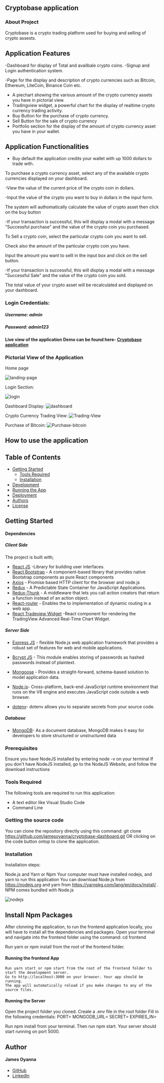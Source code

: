 ## Cryptobase application

### About Project
Cryptobase is a crypto trading platform used for buying and selling of crypto assests.

## Application Features
-Dashboard for display of Total and availbale crypto coins.
-Signup and Login authentication system.

-Page for the display and description of crypto currencies such as Bitcoin, Ethereum, LiteCoin, Binance Coin etc.
- A piechart showing the various amount of the crypto currency assets you have in pictorial view.
- Tradingview widget, a powerful chart for the display of realtime crypto currency trading activity.
- Buy Button for the purchase of crypto currency.
- Sell Button for the sale of crypto currency
- Portfolio section for the display of the amount of crypto currency asset you have in your wallet.

## Application Functionalities
- Buy default the application credits your wallet with up 1000 dollars to trade with.

To purchase a crypto currency asset, select any of the available crypto currencies displayed on your dashboard.

-View the value of the current price of the crypto coin in dollars. 

-Input the value of the crypto you want to buy in dollars in the input form. 

The system will authomatically calculate the value of crypto asset then click on the buy button

-If your transaction is successful, this will display a modal with a message "Successful purchase" and the value of the crypto coin you purchased.

To Sell a crypto coin, select the particular crypto coin you want to sell.

 Check also the amount of the particular crypto coin you have.
 
  Input the amount you want to selll in the input box and click on the sell button.
  
  -If your transaction is successful, this will display a modal with a message "Successful Sale" and the value of the crypto coin you sold.

   The total value of your crypto asset will be recalculated and displayed on your dashboard.


### Login Credentials: 
##### Username: admin 
##### Password: admin123

#### Live view of the application Demo can be found here- [Cryptobase application](https://crypto-base.netlify.app/)



### Pictorial View of the Application

Home page

![landing-page](https://user-images.githubusercontent.com/26815113/155330512-28823c82-f7f2-4d18-b00f-63f47ad1ce53.PNG)




Login Section:

![login](https://user-images.githubusercontent.com/26815113/155330818-a585356e-a7fa-4b17-957e-0623f9267be3.PNG)



Dashboard Display: 
![dashboard](https://user-images.githubusercontent.com/26815113/155331083-ac408180-6e67-4f9b-afd3-282a16478afe.PNG)



Crypto Currency Trading View:
![Trading-View](https://user-images.githubusercontent.com/26815113/155331485-af773bbd-8431-4154-9018-0fadd094ca56.PNG)

Purchase of Bitcoin:
![Purchase-bitcoin](https://user-images.githubusercontent.com/26815113/155334570-c47759ed-e99d-4965-935b-7eab89261f09.PNG)



## How to use the application

## Table of Contents
- [Getting Started](#getting-started)
	- [Tools Required](#tools-required)
	- [Installation](#installation)
- [Development](#development)
- [Running the App](#running-the-app)
- [Deployment](#deployment)
- [Authors](#authors)
- [License](#license)

## Getting Started

#### Dependencies
##### Client Side

The project is built with;
* [React JS](https://beta.reactjs.org/) -Library for building user interfaces.
* [React Bootstrap](https://react-bootstrap.github.io) - A component-based library that provides native Bootstrap components as pure React components
* [Axios](https://axios-http.com) - Promise based HTTP client for the browser and node.js
* [Redux](https://redux.js.org/) - A Predictable State Container for JavaScript Applications.
* [Redux-Thunk](https://www.npmjs.com/package/redux-thunk) - A middleware that lets you call action creators that return a function instead of an action object.
* [React-router](https://reactrouter.com) - Enables the to implementation of dynamic routing in a web app.
* [React Tradeview Widget](https://www.npmjs.com/package/react-tradingview-widget) -React component for rendering the TradingView Advanced Real-Time Chart Widget.


##### Server Side
* [Express JS](https://expressjs.com/) - flexible Node.js web application framework that provides a robust set of features for web and mobile applications.
* [Bcrypt JS](https://www.npmjs.com/package/bcrypt) - This module enables storing of passwords as hashed passwords instead of plaintext.
* [Mongoose](https://mongoosejs.com) - Provides a straight-forward, schema-based solution to model application data.
* [Node.js](https://nodejs.org/en)- Cross-platform, back-end JavaScript runtime environment that runs on the V8 engine and executes JavaScript code outside a web browser.

* [dotenv](https://www.npmjs.com/package/dotenv)- dotenv allows you to separate secrets from your source code.

##### Database
* [MongoDB](https://www.mongodb.com)- As a document database, MongoDB makes it easy for developers to store structured or unstructured data

 
### Prerequisites
Ensure you have NodeJS installed by entering node -v on your terminal If you don't have NodeJS installed, go to the NodeJS Website, and follow the download instructions


### Tools Required
The following tools are required to run this application:

* A text editor like Visual Studio Code
* Command Line

### Getting the source code
You can clone the repository directly using this command:
git clone https://github.com/jamesoyanna/cryptobase-dashboard.git
OR clicking on the code button ontop to clone the application.

### Installation
Installation steps:

Node.js and Yarn or Npm
Your computer must have installed nodejs, and yarn to run this application You can download Node.js from https://nodejs.org and yarn from https://yarnpkg.com/lang/en/docs/install/ . NPM comes bundled with Node.js

![nodejs](https://user-images.githubusercontent.com/26815113/132867561-bf2ec1a2-cd63-461f-95dd-e95c1c6676c7.PNG)

## Install Npm Packages
After clonning the application, to run the frontend application locally, you will have to install all the dependencies and packages. 
Open your terminal and navigate into the frontend folder using the command:
cd frontend

 Run yarn or npm install from the root of the frontend folder.


#### Running the frontend App

  ``` 
Run yarn start or npm start from the root of the frontend folder to start the development server. 
Go to http://localhost:3000 on your browser. Your app should be running.
The app will automatically reload if you make changes to any of the source files.
  ```

#### Running the Server
Open the project folder you cloned. 
Create a .env file in the root folder
Fill in the following credentials:
PORT=
MONGODB_URL=
SECRET=
EXPIRES_IN=

Run npm install from your terminal.
Then run npm start. 
Your server should start running on port 5000.

## Author

#### James Oyanna
* [GitHub](https://github.com/jamesoyanna)
* [LinkedIn](https://www.linkedin.com/in/jamesoyanna)


